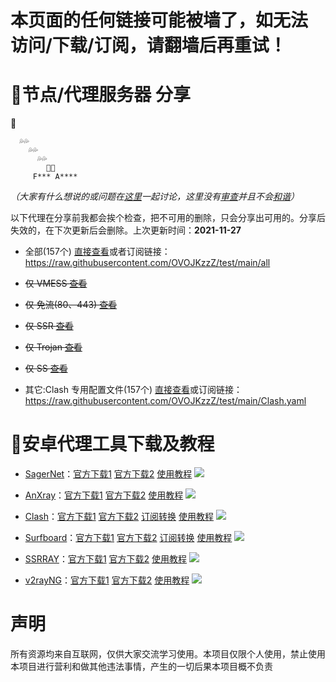 # 本页面的任何链接可能被墙了，如无法 访问/下载/订阅，请翻墙后再重试！
# 🍆节点/代理服务器 分享
🍆

      💦💦
        💦💦
          💦💦
            🍏🍎
         F*** A****
 *（大家有什么想说的或问题在[这里](https://github.com/OVOJKzzZ/test/discussions)一起讨论，这里没有[审查](https://zh.m.wikipedia.org/wiki/%E4%B8%AD%E5%8D%8E%E4%BA%BA%E6%B0%91%E5%85%B1%E5%92%8C%E5%9B%BD%E5%AE%A1%E6%9F%A5%E5%88%B6%E5%BA%A6)并且不会[和谐](https://zh.m.wikipedia.org/wiki/%E6%B2%B3%E8%9F%B9_(%E7%B6%B2%E8%B7%AF%E7%94%A8%E8%AA%9E))）*

  以下代理在分享前我都会挨个检查，把不可用的删除，只会分享出可用的。分享后失效的，在下次更新后会删除。上次更新时间：**2021-11-27**

- 全部(157个) [直接查看](https://raw.githubusercontent.com/OVOJKzzZ/test/main/all)或者订阅链接：
https://raw.githubusercontent.com/OVOJKzzZ/test/main/all

- ~~仅 VMESS [查看](https://raw.githubusercontent.com/OVOJKzzZ/test/main/vmess)~~

- ~~仅 免流(80、443)  [查看]()~~

- ~~仅 SSR [查看](https://raw.githubusercontent.com/OVOJKzzZ/test/main/ssr)~~

- ~~仅 Trojan [查看](https://raw.githubusercontent.com/OVOJKzzZ/test/main/Trojan)~~

- ~~仅 SS [查看](https://raw.githubusercontent.com/OVOJKzzZ/test/main/ss)~~

- 其它:Clash 专用配置文件(157个) [直接查看](https://raw.githubusercontent.com/OVOJKzzZ/test/main/Clash.yaml)或订阅链接：
https://raw.githubusercontent.com/OVOJKzzZ/test/main/Clash.yaml

# 🍆安卓代理工具下载及教程
- [SagerNet](https://github.com/SagerNet/SagerNet)：[官方下载1](https://github.com/SagerNet/SagerNet/releases/download/0.5-rc25/SN-0.5-rc25-arm64-v8a.apk)   [官方下载2](https://github.com/SagerNet/SagerNet/releases)   [使用教程](https://github.com/OVOJKzzZ/test/blob/main/sagernet%E4%B8%A8anxray%20JC.md)
![](https://raw.githubusercontent.com/OVOJKzzZ/test/main/SagerNet2.jpg)

- [AnXray](https://github.com/XTLS/AnXray)：[官方下载1](https://github.com/XTLS/AnXray/releases/download/0.4-rc06/AX-0.4-rc06-arm64-v8a.apk)  [官方下载2](https://github.com/XTLS/AnXray/releases)  [使用教程](https://github.com/OVOJKzzZ/test/blob/main/sagernet%E4%B8%A8anxray%20JC.md)
![](https://raw.githubusercontent.com/OVOJKzzZ/test/main/AnXray.jpg)

- [Clash](https://github.com/Kr328/ClashForAndroid)：[官方下载1](https://github.com/Kr328/ClashForAndroid/releases/download/v2.4.14/cfa-2.4.14-foss-arm64-v8a-release.apk)  [官方下载2](https://github.com/Kr328/ClashForAndroid/releases)  [订阅转换](https://acl4ssr-sub.github.io/)   [使用教程](https://raw.githubusercontent.com/OVOJKzzZ/test/main/google)
![](https://raw.githubusercontent.com/OVOJKzzZ/test/main/clash.jpg)

- [Surfboard](https://manual.getsurfboard.com/)：[官方下载1](https://github.com/OVOJKzzZ/test/releases/download/surfboard/Surfboard-2.5.5.apk)  [官方下载2](https://github.com/OVOJKzzZ/test/releases/tag/surfboard)  [订阅转换](https://acl4ssr-sub.github.io/)   [使用教程](https://raw.githubusercontent.com/OVOJKzzZ/test/main/google)
![](https://raw.githubusercontent.com/OVOJKzzZ/test/main/surfboard.jpg)

- [SSRRAY](https://github.com/xxf098/shadowsocksr-v2ray-trojan-android)：[官方下载1](https://github.com/xxf098/shadowsocksr-v2ray-trojan-android/releases/download/v3.8.14/ssrray-release-3.8.14.apk)  [官方下载2](https://github.com/xxf098/shadowsocksr-v2ray-trojan-android/releases)   [使用教程](https://raw.githubusercontent.com/OVOJKzzZ/test/main/google)
![](https://raw.githubusercontent.com/OVOJKzzZ/test/main/SsrRay.jpg)

- [v2rayNG](https://github.com/2dust/v2rayNG)：[官方下载1](https://github.com/2dust/v2rayNG/releases/download/1.6.26/v2rayNG_1.6.26_arm64-v8a.apk)  [官方下载2](https://github.com/2dust/v2rayNG/releases)  [使用教程](https://raw.githubusercontent.com/OVOJKzzZ/test/main/google)
![](https://raw.githubusercontent.com/OVOJKzzZ/test/main/v2rayNg.jpg)
# 声明
所有资源均来自互联网，仅供大家交流学习使用。本项目仅限个人使用，禁止使用本项目进行营利和做其他违法事情，产生的一切后果本项目概不负责
